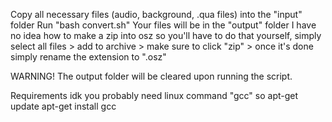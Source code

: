 Copy all necessary files (audio, background, .qua files) into the "input" folder
Run "bash convert.sh"
Your files will be in the "output" folder
I have no idea how to make a zip into osz so you'll have to do that yourself, simply
select all files > add to archive > make sure to click "zip" > once it's done simply rename the extension to ".osz"

WARNING!
The output folder will be cleared upon running the script.

Requirements
idk you probably need linux command "gcc"
so
	apt-get update
	apt-get install gcc
